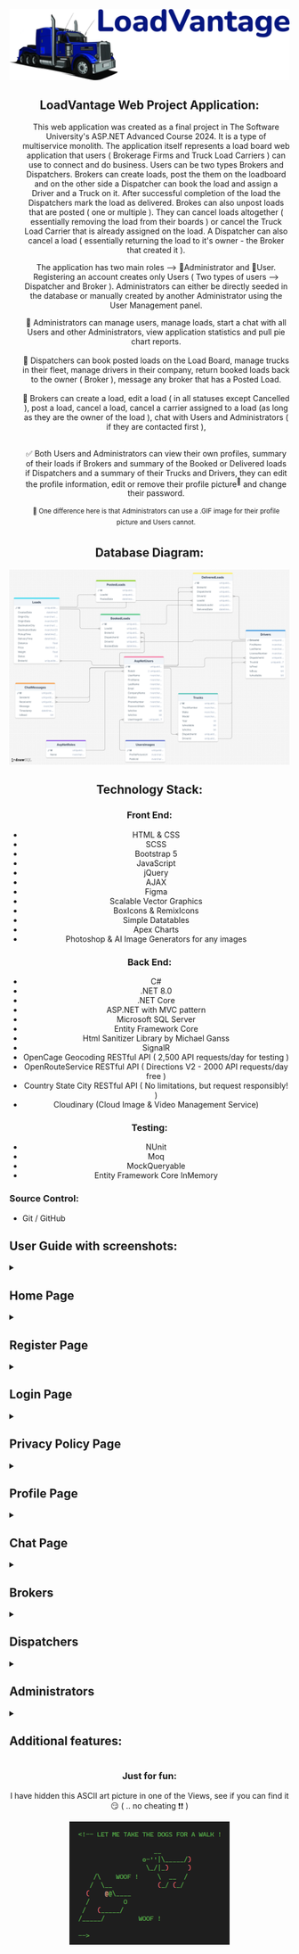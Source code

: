 <div style="text-align: center;">

 <p align="center">
   <img src="./documentation_images/loadVantage-logo.png">
   </p>
  <h2>
    LoadVantage Web Project Application:
  </h2>

  <ul>
   <p> This web application was created as a final project in The Software University's ASP.NET Advanced Course 2024. It is a type of multiservice monolith. The application itself represents a load board web application that users ( Brokerage Firms and Truck Load Carriers ) can use to connect and do business. Users can be two types Brokers and Dispatchers. Brokers can create loads, post the them on the loadboard and on the other side a Dispatcher can book the load and assign a Driver and a Truck on it. After successful completion of the load the Dispatchers mark the load as delivered. Brokes can also unpost loads that are posted ( one or multiple ). They can cancel loads altogether ( essentially removing the load from their boards ) or cancel the Truck Load Carrier that is already assigned on the load. A Dispatcher can also cancel a load ( essentially returning the load to it's owner - the Broker that created it ).</p>

   <p> The application has two main roles --> 🔵Administrator and 🔴User. Registering an account creates only Users ( Two types of users --> Dispatcher and Broker ). 
        Administrators can either be directly seeded in the database or manually created by another Administrator using the User Management panel. </p>
    
   🔵 Administrators can manage users, manage loads, start a chat with all Users and other Administrators, view application statistics and pull pie chart reports. 
   </br>
   </br>
   🔴 Dispatchers can book posted loads on the Load Board, manage trucks in their fleet, manage drivers in their company, return booked loads back to the owner ( Broker ), message any broker that has a Posted Load.
   </br>
   </br>
   🔴 Brokers can create a load, edit a load ( in all statuses except Cancelled ), post a load, cancel a load, cancel a carrier assigned to a load (as long as they are the owner of the load ), chat with Users and Administrators ( if they are contacted first ),             </br>
   </br>

   ✅ Both Users and Administrators can view their own profiles, summary of their loads if Brokers and summary of the Booked or Delivered loads if Dispatchers and a summary of their Trucks and Drivers, they can edit the profile information, edit or remove their profile picture<sup>🌟</sup> and change their password.
    </br>
    </br>
    <sup>🌟 One difference here is that Administrators can use a .GIF image for their profile picture and Users cannot.</sup>
   
  </ul>
   
</div>

<div style="text-align: center;">
  <h2>
    Database Diagram:
  </h2>

   <p align="center">
   <img src="./documentation_images/database-diagram.png">
   </p>
</div>

<div style="text-align: center;">
  <h2>
    Technology Stack:
  </h2>
  
  <h3>Front End:</h3>
  <ul>
    <li>HTML & CSS</li>
    <li>SCSS</li>
    <li>Bootstrap 5</li>
    <li>JavaScript</li>
    <li>jQuery</li>
    <li>AJAX</li>
    <li>Figma</li>
    <li>Scalable Vector Graphics</li>
    <li>BoxIcons & RemixIcons</li>
    <li>Simple Datatables</li>
    <li>Apex Charts</li>
    <li>Photoshop & AI Image Generators for any images</li>
  </ul>

  <h3>Back End:</h3>
  <ul>
   <li>C#</li>
   <li>.NET 8.0</li>
   <li>.NET Core</li>
   <li>ASP.NET with MVC pattern</li>
   <li>Microsoft SQL Server</li>
   <li>Entity Framework Core</li>
   <li>Html Sanitizer Library by Michael Ganss</li>
   <li>SignalR</li>
   <li>OpenCage Geocoding RESTful API (  2,500 API requests/day for testing ) </li>
   <li>OpenRouteService RESTful API ( Directions V2 - 2000 API requests/day free )</li>
   <li>Country State City RESTful API ( No limitations, but request responsibly! )</li>
   <li>Cloudinary (Cloud Image & Video Management Service)</li>
  </ul>

  <h3>Testing:</h3>
  <ul>
    <li>NUnit</li>
    <li>Moq</li>
    <li>MockQueryable</li>
    <li>Entity Framework Core InMemory</li>
  </ul>
</div>

<h3>Source Control:</h3>
  <ul>
    <li>Git / GitHub</li>
  </ul>


 <h2>
    User Guide with screenshots:
  </h2>

<details> 
    <summary><h2>Home Page</h2></summary>
<div style="text-align: center;">
 
   <p align="center">
   - The Home page consists of a navigation bar with three buttons ( Home, Register, Login ), logo and name, SVG animation of a truck moving, flip cards, 
   "Meet Our Partners" section, "Our Achievements" section, and a footer with links, company information, social links and contact information.
   </p>

   <p align="center">
   <img src="./documentation_images/home-page.png">
   </p>
</div>
</details>

<details> 
 <summary><h2>Register Page</h2></summary>
<div style="text-align: center;">
   
   <p align="center">
   - The Register page consists of a navigation bar with three buttons ( Home, Register, Login ) and a form with information needed to register a new user in the application.
   </p>

   <p align="center">
   <img src="./documentation_images/register-page.png">
   </p>
</div>
</details> 

<details>
   <summary><h2>Login Page</h2></summary>
<div style="text-align: center;">

   <p align="center">
   - The Login page consists of a navigation bar with three buttons ( Home, Register, Login ) and a form with information needed for a registered user to log in.
   </p>
   <p align="center">
   <img src="./documentation_images/login-page.png">
   </p>
</div>
</details>

<details>
   <summary><h2>Privacy Policy Page</h2></summary>
<div style="text-align: center;">

   <p align="center">
   - The Privacy Policy page consists useful information for the application itself and a about the Author section.
   </p>
   <p align="center">
   <img src="./documentation_images/privacy-policy-page.png">
   </p>
</div>
</details>

<details>
 <summary><h2>Profile Page</h2></summary>
<div style="text-align: center;">
 <p>
   - After successfully logging in a User would be redirected to the Profile Page
    </br>
  - The Profile page shows a card containing the User's full name, position and company and below it depending if User is a Dispatcher or Broker there would be counts for Drivers, Trucks, Booked and Delivered Loads ( Dispatchers ) and Created, Posted, Booked and Delivered Loads ( Broker )
    </br>
  - In the tabulated container to the right of the general info card there is a Profile Overview tab, Edit Profile Tab, Edit Picture tab and Change Password Tab
    </br>
      <h6>⭐ Profile Overview tab shows the information for the currently logged in User.</h6>
      <h6>⭐ Edit Profile Tab lets the User edit any of the information visualized in the overview.</h6>
      <h6>⭐ Edit Picture tab shows the profile picture and gives the User the option to delete it ( default to the generic picture ) or upload a new one.</h6>
      <h6>⭐ Change Password Tab gives the User the option to change his password.</h6>   
 </p>

   <p align="center">
   <img src="./documentation_images/logged-in-users.png">
   </p>
   
   <p align="center">
   <img src="./documentation_images/profile-tabs.png">
   </p>
   
</div>
</details>

<details>
 <summary><h2>Chat Page</h2></summary>
<div style="text-align: center;">
 <p>
   - Chat Page is available to Users and Administrators alike.
    </br>
   - Brokers cannot engage in conversation directly, they need to be contacted by a Dispatcher or an Administrator.
    </br>
   - Dispatchers can only contact Brokers through a redirect available to them when viewing a Posted load ( they can contact the broker of the load ).
    </br>
   - Administrators can contact both Dispatchers or Brokers using that redirect when viewing a load or go to the User Management Page and use the redirect there.
    </br>
     
 </p>

   <p align="center">
   <img src="./documentation_images/chat-with-without-messages.png">
   </p>
   
   <p align="center">
   <img src="./documentation_images/chat-perspective.png">
   </p>
   
</div>
</details>

<details>
 <summary><h2>Brokers</h2></summary>

<!-- Broker Create Load -->

<details>
 <summary><h3>Broker - Create a load</h3></summary>
<div style="text-align: center;">
 <p>
  - Page consists of a simple form for adding new loads in the Broker's Created Loads 
    </br>
    <h6>⭐ Create Load ---> Attempt to add a load to the database and to the Broker's loads, if information is valid. </h6>
    <h6>⭐ Reset ---> This action would reset the form essentially deleting values from the origin and destination city and state, resetting pickup and delivery time to now and setting the Price and Weight to their default value of 1.</h6>
  
 </p>
   
   <p align="center">
   <img src="./documentation_images/broker-create-load.png">
   </p>
   
   
</div>
</details>

<!-- Broker Load Board Created Loads Tab & Viewing a Created Load -->

 <details>
 <summary><h3>Broker Load Board & Viewing a Created Load</h3></summary>
<div style="text-align: center;">
 <p>
   - After a Broker opens the Load Board, he will be redirected to the Created Loads Tab, where he can view all the loads that he/she created.
    </br>
  - Search available right on the Board, that would filter the loads as the Broker types
    </br>
  - Sorting functionality available for each piece of information visualized ( for instance Broker can sort all loads by pickup state or price ascending or descending )
    </br>
  - Paginаtion also available right in the table, Broker can choose how many loads per page to show ( 5, 10, 15 ) or show all loads
    </br>
  - Clicking on the button on the right in the "Actions" section will take the Broker to the Load View:
    </br>
    <h6>⭐ Edit ---> This action would give the Broker access to edit the load information. Buttons "Save" and "Cancel" appear while load is being edited.</h6>
    <h6>⭐ Post ---> This action would post the load, essentially changing it's status from Created to Available. </h6>
    <h6>⭐ Cancel Load ---> This action would cancel the load, removing it entirely from the Broker's Board. </h6>
    <h6>⭐ Back to Load Board ---> This action would return the Broker back to the Load Board ( and the Created tab ). </h6>
 </p>
   
   <p align="center">
   <img src="./documentation_images/broker-created-load-view.png">
   </p>
   
   
</div>
</details>

<!-- Broker Load Board Posted Loads Tab & Viewing a Posted Load -->

<details>
 <summary> <h3>Broker Viewing a Posted Load</h3></summary>
<div style="text-align: center;">

 <p>
   - After a Broker posts a load, he/she will be redirected to the Load Board's Posted Loads Tab.
    </br>
  - Search, Sorting and Paginаtion is available on every tab of the Load Board. 
    </br>
  - Clicking on the button on the right in the "Actions" section will take the Broker to the Load View:
    </br>
    <h6>⭐ Edit ---> This action would give the Broker access to edit the load information. Buttons "Save" and "Cancel" appear while load is being edited.</h6>
    <h6>⭐ Unpost ---> This action would unpost the load, essentially changing it's status from Available back to Created. </h6>
    <h6>⭐ Unpost All  ---> This action would unpost all loads, that are currently in in status Available and revert them back to Created.</h6>
    <h6>⭐ Cancel Load ---> This action would cancel the load, removing it entirely from the Broker's Board. </h6>
    <h6>⭐ Back to Load Board ---> This action would return the Broker back to the Load Board ( and the Created tab ). </h6>
 </p>
 
   <p align="center">
   <img src="./documentation_images/broker-posted-load-view.png">
   </p>
  
</div>
</details>

<!-- Broker Load Board Booked Loads Tab & Viewing a Booked Load -->

<details>
 <summary><h3>Broker Viewing a Booked Load</h3></summary>
<div style="text-align: center;">

 <p>
   - Any loads that are booked by a Dispatcher, would be sent to the Booked Loads Tab.
    </br>
  - Search, Sorting and Paginаtion is available on every tab of the Load Board. 
    </br>
  - Clicking on the button on the right in the "Actions" section will take the Broker to the Load View:
    </br>
  - Additional details are available to the Broker for the Dispatcher if the load is Booked. When the Dispatcher that booked the load assign a driver, information for that driver would be visualized for the Broker in that same mini window as well.
    </br>
    <h6>⭐ Edit ---> This action would give the Broker access to edit the load information. Buttons "Save" and "Cancel" appear while load is being edited.</h6>
    <h6>⭐ Cancel Carrier ---> This action would cancel the carrier on the load ( and truck if there is one assigned ) and return the load back to status Posted. </h6>
    <h6>⭐ Cancel Load ---> This action would cancel the load, removing it entirely from the Broker's Board. </h6>
    <h6>⭐ Details  ---> This action toggles the info mini window on the left side containing info about the Dispatcher and Driver (if there is one assigned).</h6>
    <h6>⭐ Back to Load Board ---> This action would return the Broker back to the Load Board ( and the Created tab ). </h6>
 </p>

   <p align="center">
   <img src="./documentation_images/broker-booked-load-view.png">
   </p>
   
   
</div>
</details>

<!-- Broker Load Board Delivered Loads Tab -->

<details>
 <summary><h3>Broker Load Board Delivered Loads Tab</h3></summary>
<div style="text-align: center;">

 <p>
   - Once a load has a Driver assigned by the Dispatcher that booked the load, he can mark it as delivered. All delivered loads for a Broker go to the Delivered Tab on the Load Board.
    </br>
  - Information for the Dispatcher and Driver that finished the load is available to make it easier to sort if needed. 
    </br>
 </p>

   <p align="center">
   <img src="./documentation_images/broker-delivered-loads.png">
   </p>
   
   
</div>
</details>
</details>

<!-- Dispatchers Section -->

<details>
 <summary><h2>Dispatchers</h2></summary>
 
 <!-- Dispatcher Posted Loads Tab & Viewing a Posted Load -->

<details>
 <summary> <h3>Dispatcher Viewing a Posted Load</h3></summary>
<div style="text-align: center;">

 <p>
   - After a Broker posts a load, any Dispather would be able to see it in his Posted Loads Tab on the Load Board Page.
    </br>
  - Search, Sorting and Paginаtion is available on every tab of the Load Board. 
    </br>
  - Clicking on the button on the right in the "Actions" section will take the Dispatcher to the Load View:
    </br>
    <h6>⭐ PM the Broker ---> This action will take the Dispatcher to the Chat Page and open a chat with the Broker of the load he was viewing.</h6>
    <h6>⭐ Book this Load ---> This action will book the load, essentially changing it's status from Available to Booked. Dispatcher will now be able to see that load in the Booked Loads Tab on the Load Board Page.</h6>
    <h6>⭐ Back to Load Board ---> This action would return the Dispatcher back to the Load Board ( and the Posted tab ). </h6>
 </p>
 
   <p align="center">
   <img src="./documentation_images/dispatcher-posted-load-view.png">
   </p>
  
</div>
</details>

 <!-- Dispatcher Booked Loads Tab & Viewing a Booked Load -->

<details>
<summary> <h3>Dispatcher Viewing a Booked Load</h3></summary>
<div style="text-align: center;">

 <p>
   - All the loads that a Dispatcher booked would be visible in the Booked Loads Tab on the Load Board Page.
    </br>
  - Search, Sorting and Paginаtion is available on every tab of the Load Board. 
    </br>
  - If there is a Truck and Driver assigned to the load already, the column "Status" would show "en route".
    </br>
  - Clicking on the button on the right in the "Actions" section will take the Dispatcher to the Load View:
    </br>
    <h6>⭐ PM the Broker ---> This action will take the Dispatcher to the Chat Page and open a chat with the Broker of the load he was viewing.</h6>
    <h6>⭐ Select a Driver ---> This action will assign a Driver to the load. From the dropdown the Dispatcher will choose an active driver that is available for a load ( if a driver is not available he will not be shown in the dropdown ) and then save his/her choice. </h6>
    <h6>⭐ Cancel Load ---> This action will return the load back to the broker ( changing the status of the load from Booked back to Posted ). If there is a Truck & Driver assigned to the load, they will be released, so they can be assigned to another load.</h6>
    <h6>⭐ Mark as Delivered ---> This action will mark the load as Delivered, release the driver and from this point on the load will be visible only in the Delivered Loads Tab on the Load Board Page ( both for the Broker and Dispatcher ). </h6>
    <h6>⭐ Back to Load Board ---> This action would return the Dispatcher back to the Load Board ( and the Posted tab ). </h6>

 </p>
 
   <p align="center">
   <img src="./documentation_images/dispatcher-booked-load-view.png">
   </p>
  
</div>
</details>

<!-- Dispatcher Load Board Delivered Loads Tab -->

<details>
 <summary><h3>Dispatcher Load Board Delivered Loads Tab</h3></summary>
<div style="text-align: center;">

 <p>
   - Once the load is marked delivered by the Dispatcher, it will be moved to the Delivered Loads Tab on the Load Board Page.
    </br>
  - Information for the Broker, Dispatcher and Driver that delivered the load is available to make it easier to sort if needed. 
    </br>
 </p>

   <p align="center">
   <img src="./documentation_images/dispatcher-delivered-loads-tab.png">
   </p>
   
   
</div>
</details>

 <!-- Dispatcher Trucks -->

<details>
<summary><h3>Dispatcher Trucks Page</h3></summary>
<div style="text-align: center;">

 <p>
   - The Trucks Page consists of a table with the current number of trucks in the Dispatcher's Fleet.
    </br>
  - If there is a Truck and Driver assigned to the load already, the column "Status" would show "en route".
    </br>
    <h6>⭐ Add Truck ---> This action will open a modal window and the Dispatcher would have to put the required information before he/she saves the new truck. </h6>
    <h6>⭐ Edit ---> This action will open a modal window with the selected truck's information loaded in. Dispatcher can edit any property and save it. </h6>
    <h6>⭐ Park ---> This action parks the truck at the yard. Truck cannot be parked if there is a driver in it and he is currently under a load (doing a load ). </h6>
    <h6>⭐ Select a driver ---> This action will give an option from the dropdown menu for an active and available Driver for the Dispatcher to assign in the selected truck. </h6>
    <h6>⭐ Delete ---> This action will essentially remove the truck from the Dispatcher's Fleet. Cannot remove a truck that is being used. Truck need to be parked first.</h6>
    

 </p>
 
   <p align="center">
   <img src="./documentation_images/dispatcher-trucks.png">
   </p>
  
</div>
</details>

 <!-- Dispatcher Drivers -->

<details>
<summary><h3>Dispatcher Drivers Page</h3></summary>
<div style="text-align: center;">

 <p>
   - The Drivers Page consists of a table with the current number of drivers in the Dispatcher's Fleet.
    </br>
    <h6>⭐ Add Driver ---> This action will open a modal window and the Dispatcher would have to put the required information before he/she saves the new driver. </h6>
    <h6>⭐ Edit ---> This action will open a modal window with the selected driver's information loaded in. Dispatcher can edit any property and save it. </h6>
    <h6>⭐ Fire ---> This action will essentially remove the driver from the Dispatcher's driver list.</h6>
    <h6>✨✨✨ If a Driver is Available the first icon in the "Available" column would be green, otherwise it will show a truck, meaning Driver is assigned in a Truck. In addition if he is in a Truck the "Actions" column will now show "ready for a load".</h6>
    <h6>✨✨✨ If a Driver is in a Truck and assigned on a load the second icon in the "Available" column will now show a package icon signifying that the driver is under a lot as oposed if he is not it will show a house icon ( meaning he is at home base )</h6>

 </p>
 
   <p align="center">
   <img src="./documentation_images/dispatcher-drivers.png">
   </p>
  
</div>
</details>

</details>

<details>
 <summary><h2>Administrators</h2></summary>

 <!-- Administrator Profile Page -->

<details>
<summary><h3>Administrator Profile Page</h3></summary>
<div style="text-align: center;">

 <p>
   - Once an Administrator logs in, he/she is redirected to the Profile Page.
    </br>
   - The main difference between the Dispatcher and Broker Profile page is the card below the profile picture contains information about the total revenue, total number of users and total number of loads.
    </br>
   - The Overview, Edit Profile, Edit Picture and Change Password are also available.
    </br>
   <h6>✨✨✨ Key difference here is that Administrators can addd .GIF images as their profile picture, unlike Users</h6>
 </p>
 
   <p align="center">
   <img src="./documentation_images/admin-profile.png">
   </p>
  
</div>
</details>

 <!-- Administrator Load Board Created Tab Page -->

<details>
<summary><h3>Administrator Load Board Created Loads Tab</h3></summary>
<div style="text-align: center;">

 <p>
   - An Administrator can see all Created Loads for all Brokers. 
    </br>
   - Search, Sorting and Paginаtion is available on every tab of the Load Board. 
    </br>
    <h6>⭐ Edit ---> This action will open the viewed load for changes. </h6>
    <h6>⭐ PM the Broker ---> This action will take the Administrator to the Chat Page and open a chat with the Broker of the load he was viewing.</h6>
    <h6>⭐ Details  ---> This action toggles the info mini window on the left side containing info about the Broker when the load is in status Created.</h6>
    <h6>⭐ Back to Load Board ---> This action would return the Administrator back to the Load Board ( and the Created tab ). </h6>
 </p>
 
   <p align="center">
   <img src="./documentation_images/admin-created-loads-view.png">
   </p>
  
</div>
</details>

 <!-- Administrator Load Board Posted Tab Page -->

<details>
<summary><h3>Administrator Load Board Posted Loads Tab</h3></summary>
<div style="text-align: center;">

 <p>
   - An Administrator can see all Posted Loads for all Brokers, just like Dispatchers. 
    </br>
   - Search, Sorting and Paginаtion is available on every tab of the Load Board. 
    </br>
    <h6>⭐ Edit ---> This action will open the viewed load for changes. </h6>
    <h6>⭐ PM the Broker ---> This action will take the Administrator to the Chat Page and open a chat with the Broker of the load he was viewing.</h6>
    <h6>⭐ Details  ---> This action toggles the info mini window on the left side containing info about the Broker when the load is in status Created.</h6>
    <h6>⭐ Back to Load Board ---> This action would return the Administrator back to the Load Board ( and the Created tab ). </h6>
 </p>
 
   <p align="center">
   <img src="./documentation_images/admin-posted-loads-view.png">
   </p>
  
</div>
</details>

 <!-- Administrator Load Board Booked Tab Page -->

<details>
<summary><h3>Administrator Load Board Booked Loads Tab</h3></summary>
<div style="text-align: center;">

 <p>
   - An Administrator can see all Booked Loads for all Brokers. 
    </br>
   - Search, Sorting and Paginаtion is available on every tab of the Load Board. 
    </br>
   - Similar to the Broker and Dispatcher, if a Booked load has a Driver assigned already in the "Status" column it shows "en route". 
    </br>
   - The details mini window will show the Broker information, Dispatcher information and if a Driver is assigned - the Driver information. 
    </br>
    <h6>⭐ Edit ---> This action will open the viewed load for changes. </h6>
    <h6>⭐ PM the Broker ---> This action will take the Administrator to the Chat Page and open a chat with the Broker of the load he was viewing.</h6>
    <h6>⭐ PM the Dispatcher ---> This action will take the Administrator to the Chat Page and open a chat with the Dispatcher of the load he was viewing.</h6>
    <h6>⭐ Details  ---> This action toggles the info mini window on the left side containing info about the Broker when the load is in status Created.</h6>
    <h6>⭐ Back to Load Board ---> This action would return the Administrator back to the Load Board ( and the Created tab ). </h6>
 </p>
 
   <p align="center">
   <img src="./documentation_images/admin-booked-loads-view.png">
   </p>
  
</div>
</details>

 <!-- Administrator Load Board Delivered Tab Page -->

<details>
<summary><h3>Administrator Load Board Delivered Loads Tab</h3></summary>
<div style="text-align: center;">

 <p>
   - An Administrator can see all Delivered Loads for all Brokers and Dispatchers. 
    </br>
   - Search, Sorting and Paginаtion is available on every tab of the Load Board. 
    </br>
   - Unline the Brokers and Dispatchers, the Administrator can view each Delivered Load and if need be do any adjustments to it ( edit it ). 
    </br>
   - The details mini window will show the Broker information, Dispatcher information and the Driver information. 
    </br>
    <h6>⭐ Edit ---> This action will open the viewed load for changes. </h6>
    <h6>⭐ PM the Broker ---> This action will take the Administrator to the Chat Page and open a chat with the Broker of the load he was viewing.</h6>
    <h6>⭐ PM the Dispatcher ---> This action will take the Administrator to the Chat Page and open a chat with the Dispatcher of the load he was viewing.</h6>
    <h6>⭐ Details  ---> This action toggles the info mini window on the left side containing info about the Broker when the load is in status Created.</h6>
    <h6>⭐ Back to Load Board ---> This action would return the Administrator back to the Load Board ( and the Created tab ). </h6>
 </p>
 
   <p align="center">
   <img src="./documentation_images/admin-delivered-loads-view.png">
   </p>
  
</div>
</details>

 <!-- Administrator Load Board Cancelled Tab Page -->

<details>
<summary><h3>Administrator Load Board Cancelled Loads Tab</h3></summary>
<div style="text-align: center;">

 <p>
   - An Administrator can see all Cancelled Loads for all Brokers and Dispatchers. 
    </br>
   - Search, Sorting and Paginаtion is available on every tab of the Load Board. 
    </br>
   - Unlike the Brokers and Dispatchers, the Administrator can not only view each Cancelled Load , but also edit it . 
    </br>
   - The details mini window will show the Broker information. 
    </br>
    <h6>⭐ Edit ---> This action will open the viewed load for changes. </h6>
    <h6>⭐ Restore Load ---> This action will allow the Administrator to move the load from status Cancelled to status Created, essentially returning it in the Created Loads tab of the Broker that owns it.</h6>
    <h6>⭐ PM the Broker ---> This action will take the Administrator to the Chat Page and open a chat with the Broker of the load he was viewing.</h6>
    <h6>⭐ Details  ---> This action toggles the info mini window on the left side containing info about the Broker when the load is in status Created.</h6>
    <h6>⭐ Back to Load Board ---> This action would return the Administrator back to the Load Board ( and the Created tab ). </h6>
 </p>
 
   <p align="center">
   <img src="./documentation_images/admin-cancelled-loads-view.png">
   </p>
  
</div>
</details>


 <!-- Administrator User Management Page -->

<details>
<summary><h3>Administrator User Management Page</h3></summary>
<div style="text-align: center;">

 <p>
   - Page contains information for each User and Administrator registered on the platform. 
    </br>
   - Search and Paginаtion is available right in the table. Page size is currently set at 5 results/users per page.
    </br>
    <h6>⭐ Add User ---> This action will allow the Administrator to add new Users ( Brokers or Dispatchers ) directly. </h6>
    <h6>⭐ Add Administrator ---> This action will allow the Administrator to add new Administrators directly.</h6>
    <h6>⭐ Edit User---> This action opens the User or Administrator information in a modal window, letting the Administrator edit it.</h6>
    <h6>⭐ Chat with User  ---> Allows the Administrator to chat with any of the Users or Administrators on the platform. </h6>
    <h6>⭐ Deactivate User ---> This action anonymizes the User or Administrator ( deleting all his sensitive informaton from the DB ) and locks the account so it can no longer be used. </h6>
    <h6>⭐ Reactivate User ---> This action unlocks a locked account. </h6>
    <h6>⭐ Reset User Password ---> This action resets a User or Administrator's password to a pre-set default password. </h6>
 </p>
 
   <p align="center">
   <img src="./documentation_images/admin-user-management.png">
   </p>
  
</div>
</details>

 <!-- Administrator Statistics Page -->

<details>
<summary><h3>Administrator Statistics Page</h3></summary>
<div style="text-align: center;">

 <p>
   - Page contains information for: 
    </br>
    <h6>⭐Total User Count ( Administrators + Users ) </h6>
    <h6>⭐Total Revenue ( Amount for all Loads in Status Delivered ) </h6>
    <h6>⭐Total Loads ( Total count of all Loads in all statuses - Cancelled Loads included ) </h6>
    <h6>⭐Total Drivers ( Total count of all Drivers, both active and fired drivers counted ) </h6>
    <h6>⭐Total Trucks ( Total count of all Trucks, both active and decommissioned counted ) </h6>
    <h6>⭐List of all Companies and the number of accounts per each company that has an account on the platform</h6>
    </br>
   - Upon clicking on the total Total Users, Total Revenue, Total Loads, Total Drivers or Total Trucks it flips the card and shows a pie chart showing percentage-wise and counts.
    </br>
   - Pie charts can be downloaded as a report in a .SVG, .PNG or .CSV format.
 </p>
 
   <p align="center">
   <img src="./documentation_images/admin-statistics.png">
   </p>
  
</div>
</details>

</details>

<details>
 <summary>
 <h2>
    Additional features: 
  </h2>
 </summary>

<!-- Start Responsive Design -->

<details>
   <summary>
      <h3>
          Responsive design
      </h3>
    </summary>
  <div style="text-align: center;">
 
   <p align="center">
      <img src="./documentation_images/responsive-design.png">
   </p>
    
  </div>
</details>
<!-- End Responsive Design -->

 <!-- Start Custom Loader -->

<details>
   <summary>
      <h3>
          Custom loader animation
      </h3>
    </summary>
  <div style="text-align: center;">
 
   <p align="center">
      <img src="./documentation_images/custom-loader.gif">
   </p>
    
  </div>
</details>

<!-- End Custom Loader -->

 <!-- Start Custom Truck Animation -->

<details>
   <summary>
      <h3>
          Custom Truck animation
      </h3>
    </summary>
  <div style="text-align: center;">
 
   <p align="center">
      <img src="./documentation_images/custom-truck-animation.gif">
   </p>
    
  </div>
</details>

<!-- End Custom Truck Animation-->

 <!-- Start Custom buttons  -->

<details>
   <summary>
      <h3>
          Custom buttons
      </h3>
    </summary>
  <div style="text-align: center;">
 
   <p align="center">
      <img src="./documentation_images/custom-buttons.gif">
   </p>
   <p align="center">
      <img src="./documentation_images/register-button.gif">
   </p>
   <p align="center">
      <img src="./documentation_images/login-button.gif">
   </p>
    <p align="center">
      <img src="./documentation_images/custom-navigation-buttons.png">
   </p>
    
  </div>
</details>

<!-- End Custom buttons -->

 <!-- Start Sidebar Toggle and  Dark Theme  -->

<details>
   <summary>
      <h3>
          Sidebar Toggle and  Dark Theme
      </h3>
    </summary>
  <div style="text-align: center;">
 
   <p align="center">
      <img src="./documentation_images/dark-theme.gif">
   </p>
   
    
  </div>
</details>

<!-- End Sidebar Toggle and  Dark Theme -->
 
</details>

<div align="center">
    <h3>Just for fun:</h3>
    <p>I have hidden this ASCII art picture in one of the Views, see if you can find it 😏 ( .. no cheating ❗❗  )  </p>
</div>

<p align="center">
    <img src="./documentation_images/easter-egg.png" alt="Easter Egg">
</p>
